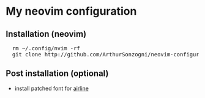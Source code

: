 My neovim configuration
=============================

## Installation (neovim)
<pre>
  rm ~/.config/nvim -rf
  git clone http://github.com/ArthurSonzogni/neovim-configuration.git ~/.config/nvim
</pre>


## Post installation (optional)
* install patched font for [airline](https://github.com/vim-airline/vim-airline)
